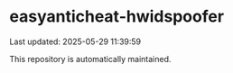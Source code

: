 # easyanticheat-hwidspoofer

Last updated: 2025-05-29 11:39:59

This repository is automatically maintained.
